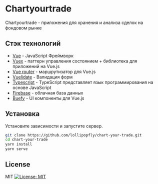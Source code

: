 # Chartyourtrade

Chartyourtrade - приложения для хранения и анализа сделок на фондовом рынке

## Стэк технологий

- [Vue](https://vuejs.org/) - JavaScript Фреймворк
- [Vuex](https://vuex.vuejs.org/ru/guide/) - паттерн управления состоянием + библиотека для приложений на Vue.js
- [Vue router](https://router.vuejs.org/) - маршрутизатор для Vue.js
- [Vuelidate](https://vuelidate.js.org/) - Валидация форм
- [Typescript](https://www.typescriptlang.org/) - TypeScript представляет язык программирования на основе JavaScript
- [Firebase](https://firebase.google.com/) - облачная база данных
- [Buefy](https://buefy.org/) - UI компоненты для Vue.js

## Установка

Установите зависимости и запустите сервер.

```sh
git clone https://github.com/lollipopfly/chart-your-trade.git
cd chart-your-trade
yarn install
yarn serve
```

## License

MIT
[![License: MIT](https://img.shields.io/badge/License-MIT-yellow.svg)](https://opensource.org/licenses/MIT)
